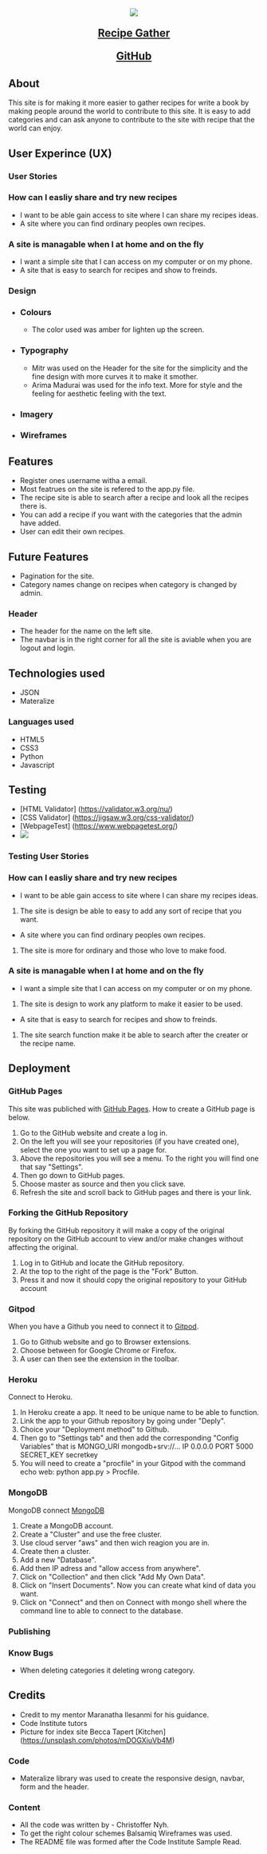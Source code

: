 <h2 align="center"><img src="/static/assets/images/mockup.png">

[Recipe Gather](http://recipes-to-community.herokuapp.com/)

[GitHub](https://github.com/KartexTiarc/ms3)

## About

This site is for making it more easier to gather recipes for write a book by making people around the world to contribute to this site. It is easy to add categories and can ask anyone 
to contribute to the site with recipe that the world can enjoy. 

## User Experince (UX)

### User Stories

 ### How can I easliy share and try new recipes

 * I want to be able gain access to site where I can share my recipes ideas.
 * A site where you can find ordinary peoples own recipes. 
 
 ### A site is managable when I at home and on the fly

 * I want a simple site that I can access on my computer or on my phone. 
 * A site that is easy to search for recipes and show to freinds. 

### Design

- ### Colours
    * The color used was amber for lighten up the screen. 

- ### Typography
    * Mitr was used on the Header for the site for the simplicity and the fine design with more curves it to make it smother. 
    * Arima Madurai was used for the info text. More for style and the feeling for aesthetic feeling with the text. 

- ### Imagery

- ### Wireframes

## Features

 * Register ones username witha a email.
 * Most featrues on the site is refered to the app.py file.
 * The recipe site is able to search after a recipe and look all the recipes there is. 
 * You can add a recipe if you want with the categories that the admin have added. 
 * User can edit their own recipes. 

 ## Future Features

 * Pagination for the site.
 * Category names change on recipes when category is changed by admin.

### Header

 - The header for the name on the left site.
 - The navbar is in the right corner for all the site is aviable when you are logout and login. 

## Technologies used

 - JSON
 - Materalize

### Languages used

 - HTML5
 - CSS3
 - Python
 - Javascript

## Testing

 - [HTML Validator] (https://validator.w3.org/nu/)
 - [CSS Validator] (https://jigsaw.w3.org/css-validator/)
 - [WebpageTest] (https://www.webpagetest.org/) 
 - <img src="/static/assets/images/testing.png">
 

### Testing User Stories

  ### How can I easliy share and try new recipes

 * I want to be able gain access to site where I can share my recipes ideas.
 1. The site is design be able to easy to add any sort of recipe that you want. 
 * A site where you can find ordinary peoples own recipes. 
 1. The site is more for ordinary and those who love to make food. 
 
 ### A site is managable when I at home and on the fly

 * I want a simple site that I can access on my computer or on my phone.
 1. The site is design to work any platform to make it easier to be used.  
 * A site that is easy to search for recipes and show to freinds. 
 1. The site search function make it be able to search after the creater or the recipe name. 

## Deployment

### GitHub Pages

This site was publiched with [GitHub Pages](https://pages.github.com/). How to create a GitHub page is below. 

1. Go to the GitHub website and create a log in. 
2. On the left you will see your repositories (if you have created one), select the one you want to set up a page for. 
3. Above the repositories you will see a menu. To the right you will find one that say "Settings". 
4. Then go down to GitHub pages.
5. Choose master as source and then you click save. 
6. Refresh the site and scroll back to GitHub pages and there is your link. 

### Forking the GitHub Repository

By forking the GitHub repository it will make a copy of the original repository on the GitHub 
account to view and/or make changes without affecting the original.

1. Log in to GitHub and locate the GitHub repository.
2. At the top to the right of the page is the "Fork" Button.
3. Press it and now it should copy the original repository to your GitHub account

### Gitpod

When you have a Github you need to connect it to [Gitpod](https://www.gitpod.io/docs/getting-started). 

1. Go to Github website and go to Browser extensions.
2. Choose between for Google Chrome or Firefox.
3. A user can then see the extension in the toolbar. 

### Heroku

Connect to Heroku. 

1. In Heroku create a app. It need to be unique name to be able to function.
2. Link the app to your Github repository by going under "Deply".
3. Choice your "Deployment method" to Github.
4. Then go to "Settings tab" and then add the corresponding "Config Variables" that is 
MONGO_URI mongodb+srv://...
IP 0.0.0.0
PORT 5000
SECRET_KEY secretkey 
5. You will need to create a "procfile" in your Gitpod with the command
echo web: python app.py > Procfile.

### MongoDB

MongoDB connect [MongoDB](https://www.mongodb.com/)

1. Create a MongoDB account. 
2. Create a "Cluster" and use the free cluster.
3. Use cloud server "aws" and then wich reagion you are in. 
4. Create then a cluster.
5. Add a new "Database". 
6. Add then IP adress and "allow access from anywhere".
7. Click on "Collection" and then click "Add My Own Data".
8. Click on "Insert Documents". Now you can create what kind of data you want. 
9. Click on "Connect" and then on Connect with mongo shell where the command line to able to connect to the database. 


### Publishing

### Know Bugs

- When deleting categories it deleting wrong category. 

## Credits

 - Credit to my mentor Maranatha Ilesanmi for his guidance. 
 - Code Institute tutors
 - Picture for index site Becca Tapert [Kitchen] (https://unsplash.com/photos/mDOGXiuVb4M)

### Code

 - Materalize library was used to create the responsive design, navbar, form and the header.

### Content

- All the code was written by - Christoffer Nyh.
- To get the right colour schemes Balsamiq Wireframes was used. 
- The README file was formed after the Code Institute Sample Read. 